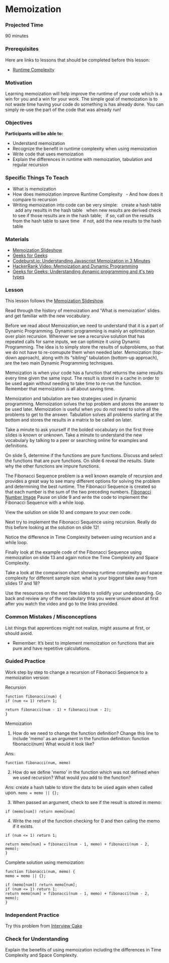 # Memoization

### Projected Time

90 minutes

### Prerequisites

Here are links to lessons that should be completed before this lesson:

- [Runtime Complexity](https://github.com/Techtonica/curriculum/blob/master/runtime-complexity/runtime-complexity.md)

### Motivation

Learning memoization will help improve the runtime of your code which is a win for you and a win for your work.
The simple goal of memoization is to not waste time having your code do something is has already done. You can simply re-use the 
part of the code that was already run!

### Objectives

**Participants will be able to:**

- Understand memoization 
- Recognize the benefit in runtime complexity when using memoization
- Write code that uses memoization
- Explain the differences in runtime with memoization, tabulation and regular recursion

### Specific Things To Teach

- What is memoization
- How does memoization improve Runtime Complexity
  - And how does it compare to recursion
- Writing memoization into code can be very simple:
  create a hash table
  add any results in the hash table
  when new results are derived check to see if those results are in the hash table; 
  if so, call on the results from the hash table to save time
  if not, add the new results to the hash table
  

### Materials

- [Memoization Slideshow](https://docs.google.com/presentation/d/1BipDMgjZd3u-QsrPNCljH-Wv2l3tYRAUz8LWnxzt4s8/edit#slide=id.p)
- [Geeks for Geeks](https://www.geeksforgeeks.org/memoization-1d-2d-and-3d/)
- [Codeburst.io: Understanding Javascript Memoization in 3 Minutes](https://codeburst.io/understanding-memoization-in-3-minutes-2e58daf33a19)
- [HackerRank Video: Memoization and Dynamic Programming](https://youtu.be/P8Xa2BitN3I)
- [Geeks for Geeks: Understanding dynamic programming and it's two types](https://www.geeksforgeeks.org/tabulation-vs-memoizatation/)

### Lesson

This lesson follows the [Memoization Slideshow](https://docs.google.com/presentation/d/1BipDMgjZd3u-QsrPNCljH-Wv2l3tYRAUz8LWnxzt4s8/edit#slide=id.p).

Read through the history of memoization and 'What is memoization' slides and get familiar with the new vocabulary.

Before we read about Memoization,we need to understand that it is a part of Dynamic Programming. Dynamic programming is mainly an optimization over plain recursion. Wherever we see a recursive solution that has repeated calls for same inputs, we can optimize it using Dynamic Programming. The idea is to simply store the results of subproblems, so that we do not have to re-comupute them when needed later. Memoization (top-down approach), along with its “sibling” tabulation (bottom-up approach), are the two main Dynamic Programming techniques.

Memoization is when your code has a function that returns the same results every time given the same input. The result is stored in a cache in order to be used again without needing to take time to re-run the function. Remember that memoization is all about 
saving time. 

Memoization and tabulation are two strategies used in dynamic programming. Memoization solves the top problem and stores the answer to be used later. Memoization is useful when you do not need to solve all the problems to get to the answer. Tabulation solves all problems starting at the bottom and stores the results in a matrix to be called on later. 

Take a minute to ask yourself if the bolded vocabulary on the first three slides is known or unknown. Take a minute to understand the new vocabulary by talking to a peer or searching online for examples and definitions.

On slide 5, determine if the functions are pure functions. Discuss and select the functions that
are pure functions. On slide 6 reveal the results. State why the other functions are impure functions. 

The Fibonacci Sequence problem is a well known example of recursion and provides a great way to see many different options for solving the problem and determining the best runtime. The Fibonacci Sequence is created so that each number is the sum of the two preceding numbers. 
[Fibonacci Number Image](https://en.wikipedia.org/wiki/Fibonacci_number#/media/File:34*21-FibonacciBlocks.png)
Pause on slide 9 and write the code to implement the Fibonacci Sequence with a while loop.

View the solution on slide 10 and compare to your own code. 

Next try to implement the Fibonacci Sequence using recursion. Really do this before looking at the solution on slide 12!

Notice the difference in Time Complexity between using recursion and a while loop. 

Finally look at the example code of the Fibonacci Sequence using memoization on slide 13 and again notice the Time Complexity and Space Complexity. 

Take a look at the comparison chart showing runtime complexity and space complexity for different sample size. what is your biggest take away from slides 17 and 18? 

Use the resources on the next few slides to solidify your understanding. Go back and review any of the vocabulary thta you were unsure about at first after you watch the video and go to the links provided. 

### Common Mistakes / Misconceptions

List things that apprentices might not realize, might assume at first, or should avoid.

- Remember: It’s best to implement memoization on functions that are pure and have repetitive calculations.


### Guided Practice

Work step by step to change a recursion of Fibonacci Sequence to a memoization version:

Recursion
```
function fibonacci(num) {
if (num <= 1) return 1;

return fibonacci(num - 1) + fibonacci(num - 2);
} 
```

Memoization
1. How do we need to change the function definition? 
Change this line to include 'memo' as an argument in the function definition:
function fibonacci(num)
What would it look like?

Ans:
```
function fibonacci(num, memo)
```

2. How do we define 'memo' in the function which was not defined when we used recursion?
What would you add to the function?

Ans: create a hash table to store the data to be used again when called upon.
```memo = memo || {};```

3. When passed an argument, check to see if the result is stored in memo:

```if (memo[num]) return memo[num]```

4. Write the rest of the function checking for 0 and then calling the memo if it exists. 
```
if (num <= 1) return 1;

return memo[num] = fibonacci(num - 1, memo) + fibonacci(num - 2, memo);
}
```
Complete solution using memoization:
```
function fibonacci(num, memo) {
memo = memo || {};

if (memo[num]) return memo[num];
if (num <= 1) return 1;
return memo[num] = fibonacci(num - 1, memo) + fibonacci(num - 2, memo);
}
```

### Independent Practice

Try this problem from [Interview Cake](https://www.interviewcake.com/question/java/coin)

### Check for Understanding

Explain the benefits of using memoization including the differences in Time Complexity and Space Complexity. 




